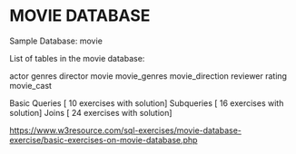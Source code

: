 # MOVIE DATABASE 

Sample Database: movie

List of tables in the movie database:

actor
genres
director
movie
movie_genres
movie_direction
reviewer
rating
movie_cast

Basic Queries [ 10 exercises with solution]
Subqueries [ 16 exercises with solution]
Joins [ 24 exercises with solution]


https://www.w3resource.com/sql-exercises/movie-database-exercise/basic-exercises-on-movie-database.php
